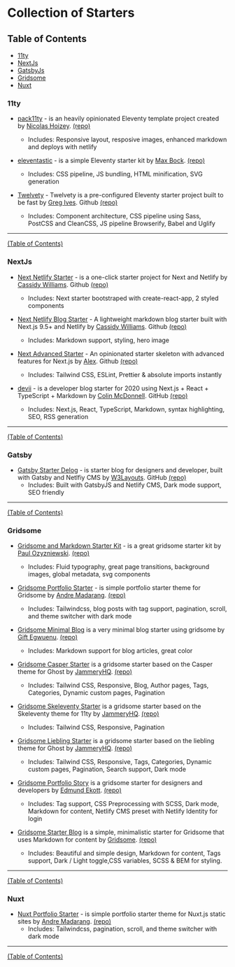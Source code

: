 # Collection of Starters

## Table of Contents

- [11ty](#11ty)
- [NextJs](#nextjs)
- [GatsbyJs](#gatsby)
- [Gridsome](#gridsome)
- [Nuxt](#nuxt)

### 11ty

- [pack11ty](https://pack11ty.dev) - is an heavily opinionated Eleventy template project created by [Nicolas Hoizey](https://nicolas-hoizey.com). [(repo)](https://github.com/nhoizey/pack11ty)
  - Includes: Responsive layout, resposive images, enhanced markdown and deploys with netlify

- [eleventastic](https://eleventastic.netlify.app) - is a simple Eleventy starter kit by [Max Bock](https://mxb.dev). [(repo)](https://github.com/maxboeck/eleventastic)
  - Includes: CSS pipeline, JS bundling, HTML minification, SVG generation

- [Twelvety](https://twelvety.netlify.app) - Twelvety is a pre-configured Eleventy starter project built to be fast by [Greg Ives](https://gregives.co.uk).  Github [(repo)](https://github.com/gregives/Twelvety)
  - Includes: Component architecture, CSS pipeline using Sass, PostCSS and CleanCSS, JS pipeline Browserify, Babel and Uglify


------------------
[(Table of Contents)](#table-of-contents)


### NextJs

- [Next Netlify Starter](https://next-starter.netlify.app) - is a one-click starter project for Next and Netlify by [Cassidy Williams](https://cassidoo.co).  Github  [(repo)](https://github.com/cassidoo/next-netlify-starter)
  - Includes: Next starter bootstraped with create-react-app, 2 styled components

- [Next Netlify Blog Starter](https://next-netlify-blog-starter.netlify.app) - A lightweight markdown blog starter built with Next.js 9.5+ and Netlify by [Cassidy Williams](https://cassidoo.co).  Github  [(repo)](https://github.com/cassidoo/next-netlify-blog-starter)
  - Includes: Markdown support, styling, hero image

- [Next Advanced Starter](https://nextjs-advanced-starter.vercel.app) - An opinionated starter skeleton with advanced features for Next.js by [Alex](https://gogl.io).  Github  [(repo)](https://github.com/agcty/nextjs-advanced-starter)
  - Includes: Tailwind CSS, ESLint, Prettier & absolute imports instantly

- [devii](https://devii.dev) - is a developer blog starter for 2020 using Next.js + React + TypeScript + Markdown by [Colin McDonnell](https://colinhacks.com).   GitHub [(repo)](https://github.com/colinhacks/devii)
  - Includes: Next.js, React, TypeScript, Markdown, syntax highlighting, SEO, RSS generation


------------------
[(Table of Contents)](#table-of-contents)


### Gatsby

- [Gatsby Starter Delog](https://delog-w3layouts.netlify.app) - is starter blog for designers and developer, built with Gatsby and Netlfiy CMS by [W3Layouts](https://github.com/W3Layouts).  GitHub [(repo)](https://github.com/W3Layouts/gatsby-starter-delog)
  - Includes:  Built with GatsbyJS and Netlify CMS, Dark mode support, SEO friendly

------------------
[(Table of Contents)](#table-of-contents)



### Gridsome

- [Gridsome and Markdown Starter Kit](https://gridsome-and-markdown-starter-kit.netlify.app) - is a great gridsome starter kit by [Paul Ozyzniewski](https://www.paulthedeveloper.com).   [(repo)](https://github.com/OziOcb/Gridsome-and-Markdown-Starter-Kit)
  - Includes: Fluid typography, great page transitions, background images, global metadata, svg components

- [Gridsome Portfolio Starter](https://gridsome-portfolio-starter.netlify.app) - is simple portfolio starter theme for Gridsome by [Andre Madarang](https://andremadarang.com).   [(repo)](https://github.com/drehimself/gridsome-portfolio-starter)
  - Includes: Tailwindcss, blog posts with tag support, pagination, scroll, and theme switcher with dark mode

- [Gridsome Minimal Blog](https://gridsome-blog-telerik.netlify.app) is a very minimal blog starter using gridsome by [Gift Egwuenu](https://www.giftegwuenu.dev).    [(repo)](https://github.com/lauragift21/gridsome-minimal-blog)
  - Includes: Markdown support for blog articles, great color

- [Gridsome Casper Starter](https://casper.jammeryhq.com) is a gridsome starter based on the Casper theme for Ghost by [JammeryHQ](https://jammeryhq.com).   [(repo)](https://github.com/jammeryhq/gridsome-starter-casper-v3)
  - Includes: Tailwind CSS, Responsive, Blog, Author pages, Tags, Categories, Dynamic custom pages, Pagination

- [Gridsome Skeleventy Starter](https://skeleventy.jammeryhq.com) is a gridsome starter based on the Skeleventy theme for 11ty by [JammeryHQ](https://jammeryhq.com).   [(repo)](https://github.com/jammeryhq/gridsome-starter-skeleventy)
  - Includes: Tailwind CSS, Responsive, Pagination

- [Gridsome Liebling Starter](https://liebling.jammeryhq.com) is a gridsome starter based on the liebling theme for Ghost by [JammeryHQ](https://jammeryhq.com).   [(repo)](https://github.com/jammeryhq/gridsome-starter-liebling)
  - Includes: Tailwind CSS, Responsive, Tags, Categories, Dynamic custom pages, Pagination, Search support, Dark mode

- [Gridsome Portfolio Story](https://gridsome-portfolio-story.netlify.app) is a gridsome starter for designers and developers by [Edmund Ekott](https://timfon.dev).    [(repo)](https://github.com/Edmund1645/gridsome-portfolio-story)
  - Includes: Tag support, CSS Preprocessing with SCSS, Dark mode, Markdown for content, Netlify CMS preset with Netlify Identity for login

- [Gridsome Starter Blog](https://gridsome-starter-blog.netlify.app) is a simple, minimalistic starter for Gridsome that uses Markdown for content by [Gridsome](https://gridsome.org).    [(repo)](https://github.com/gridsome/gridsome-starter-blog)
  - Includes: Beautiful and simple design, Markdown for content, Tags support, Dark / Light toggle,CSS variables, SCSS & BEM for styling.

------------------
[(Table of Contents)](#table-of-contents)

### Nuxt

- [Nuxt Portfolio Starter](https://nuxt-portfolio-starter.netlify.app) - is simple portfolio starter theme for Nuxt.js static sites by [Andre Madarang](https://andremadarang.com). [(repo)](https://github.com/drehimself/nuxt-portfolio-starter)
  - Includes: Tailwindcss, pagination, scroll, and theme switcher with dark mode

------------------
[(Table of Contents)](#table-of-contents)
